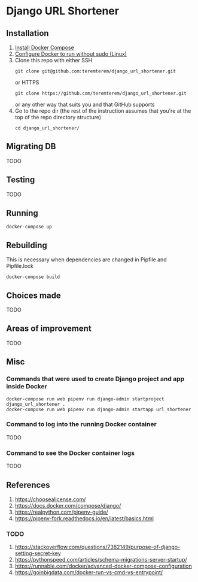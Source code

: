 # Django URL Shortener

## Installation

1) [Install Docker Compose](https://docs.docker.com/compose/install/)
1) [Configure Docker to run without sudo (Linux)](https://docs.docker.com/engine/install/linux-postinstall/)
1) Clone this repo with either SSH
   ```shell script
   git clone git@github.com:teremterem/django_url_shortener.git
   ```
   or HTTPS
   ```
   git clone https://github.com/teremterem/django_url_shortener.git
   ```
   or any other way that suits you and that GitHub supports
1) Go to the repo dir (the rest of the instruction assumes
   that you're at the top of the repo directory structure)
   ```shell script
   cd django_url_shortener/
   ```

## Migrating DB

TODO

## Testing

TODO

## Running

```shell script
docker-compose up
```

## Rebuilding

This is necessary when dependencies are changed in Pipfile and Pipfile.lock

```shell script
docker-compose build
```

## Choices made

TODO

## Areas of improvement

TODO

## Misc

### Commands that were used to create Django project and app inside Docker

```shell script
docker-compose run web pipenv run django-admin startproject django_url_shortener .
docker-compose run web pipenv run django-admin startapp url_shortener
```

### Command to log into the running Docker container

TODO

### Command to see the Docker container logs

TODO

## References

1) https://choosealicense.com/
1) https://docs.docker.com/compose/django/
1) https://realpython.com/pipenv-guide/
1) https://pipenv-fork.readthedocs.io/en/latest/basics.html

### TODO

1) https://stackoverflow.com/questions/7382149/purpose-of-django-setting-secret-key
1) https://pythonspeed.com/articles/schema-migrations-server-startup/
1) https://runnable.com/docker/advanced-docker-compose-configuration
1) https://goinbigdata.com/docker-run-vs-cmd-vs-entrypoint/
